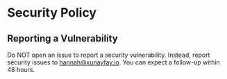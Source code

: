 # Security Policy

## Reporting a Vulnerability

Do NOT open an issue to report a security vulnerability.
Instead, report security issues to hannah@xunayfay.io.
You can expect a follow-up within 48 hours.
